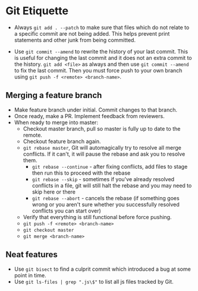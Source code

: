 # Git Etiquette

- Always `git add . --patch` to make sure that files which do not relate to a specific commit are not being added. This helps prevent print statements and other junk from being committed.

- Use `git commit --amend` to rewrite the history of your last commit. This is useful for changing the last commit and it does not an extra commit to the history. `git add <file>` as always and then use `git commit --amend` to fix the last commit. Then you must force push to your own branch using `git push -f <remote> <branch-name>`.

## Merging a feature branch
- Make feature branch under initial. Commit changes to that branch.
- Once ready, make a PR. Implement feedback from reviewers.
- When ready to merge into master:
  - Checkout master branch, pull so master is fully up to date to the remote.
  - Checkout feature branch again.
  - `git rebase master`, Git will automagically try to resolve all merge conflicts. If it can't, it will pause the rebase and ask you to resolve them.
    - `git rebase --continue` - after fixing conflicts, add files to stage then run this to proceed with the rebase
    - `git rebase --skip` - sometimes if you've already resolved conflicts in a file, git will still halt the rebase and you may need to skip here or there
    - `git rebase --abort` - cancels the rebase (if something goes wrong or you aren't sure whether you successfully resolved conflicts you can start over)
  - Verify that everything is still functional before force pushing.
  - `git push -f <remote> <branch-name>`
  - `git checkout master`
  - `git merge <branch-name>`

## Neat features
- Use `git bisect` to find a culprit commit which introduced a bug at some point in time.
- Use `git ls-files | grep ".js\$"` to list all js files tracked by Git.